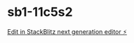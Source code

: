 # sb1-11c5s2

[Edit in StackBlitz next generation editor ⚡️](https://stackblitz.com/~/github.com/Kolapo-code/sb1-11c5s2)